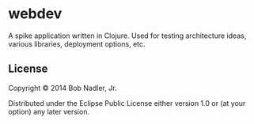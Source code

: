 # webdev

A spike application written in Clojure. Used for testing architecture ideas, various libraries, deployment options, etc.

## License

Copyright © 2014 Bob Nadler, Jr.

Distributed under the Eclipse Public License either version 1.0 or (at
your option) any later version.
